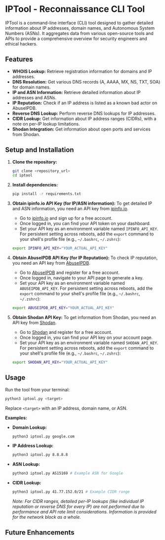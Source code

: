 # IPTool - Reconnaissance CLI Tool

IPTool is a command-line interface (CLI) tool designed to gather detailed information about IP addresses, domain names, and Autonomous System Numbers (ASNs). It aggregates data from various open-source tools and APIs to provide a comprehensive overview for security engineers and ethical hackers.

## Features

- **WHOIS Lookup:** Retrieve registration information for domains and IP addresses.
- **DNS Resolution:** Get various DNS records (A, AAAA, MX, NS, TXT, SOA) for domain names.
- **IP and ASN Information:** Retrieve detailed information about IP addresses and ASNs.
- **IP Reputation:** Check if an IP address is listed as a known bad actor on AbuseIPDB.
- **Reverse DNS Lookup:** Perform reverse DNS lookups for IP addresses.
- **CIDR Lookup:** Get information about IP address ranges (CIDRs), with a note on per-IP lookup limitations.
- **Shodan Integration:** Get information about open ports and services from Shodan.

## Setup and Installation

1.  **Clone the repository:**
    ```bash
    git clone <repository_url>
    cd iptool
    ```

2.  **Install dependencies:**
    ```bash
    pip install -r requirements.txt
    ```



4.  **Obtain ipinfo.io API Key (for IP/ASN information):**
    To get detailed IP and ASN information, you need an API key from [ipinfo.io](https://ipinfo.io/).
    - Go to [ipinfo.io](https://ipinfo.io/) and sign up for a free account.
    - Once logged in, you can find your API token on your dashboard.
    - Set your API key as an environment variable named `IPINFO_API_KEY`. For persistent setting across reboots, add the `export` command to your shell's profile file (e.g., `~/.bashrc`, `~/.zshrc`):

    ```bash
    export IPINFO_API_KEY="YOUR_ACTUAL_API_KEY"
    ```

5.  **Obtain AbuseIPDB API Key (for IP Reputation):**
    To check IP reputation, you need an API key from [AbuseIPDB](https://www.abuseipdb.com/).
    - Go to [AbuseIPDB](https://www.abuseipdb.com/) and register for a free account.
    - Once logged in, navigate to your API page to generate a key.
    - Set your API key as an environment variable named `ABUSEIPDB_API_KEY`. For persistent setting across reboots, add the `export` command to your shell's profile file (e.g., `~/.bashrc`, `~/.zshrc`):

    ```bash
    export ABUSEIPDB_API_KEY="YOUR_ACTUAL_API_KEY"
    ```

6.  **Obtain Shodan API Key:**
    To get information from Shodan, you need an API key from [Shodan](https://www.shodan.io/).
    - Go to [Shodan](https://www.shodan.io/) and register for a free account.
    - Once logged in, you can find your API key on your account page.
    - Set your API key as an environment variable named `SHODAN_API_KEY`. For persistent setting across reboots, add the `export` command to your shell's profile file (e.g., `~/.bashrc`, `~/.zshrc`):

    ```bash
    export SHODAN_API_KEY="YOUR_ACTUAL_API_KEY"
    ```

## Usage

Run the tool from your terminal:

```bash
python3 iptool.py <target>
```

Replace `<target>` with an IP address, domain name, or ASN.

**Examples:**

-   **Domain Lookup:**
    ```bash
    python3 iptool.py google.com
    ```

-   **IP Address Lookup:**
    ```bash
    python3 iptool.py 8.8.8.8
    ```

-   **ASN Lookup:**
    ```bash
    python3 iptool.py AS15169 # Example ASN for Google
    ```

-   **CIDR Lookup:**
    ```bash
    python3 iptool.py 41.77.152.0/21 # Example CIDR range
    ```
    *Note: For CIDR ranges, detailed per-IP lookups (like individual IP reputation or reverse DNS for every IP) are not performed due to performance and API rate limit considerations. Information is provided for the network block as a whole.*

## Future Enhancements
